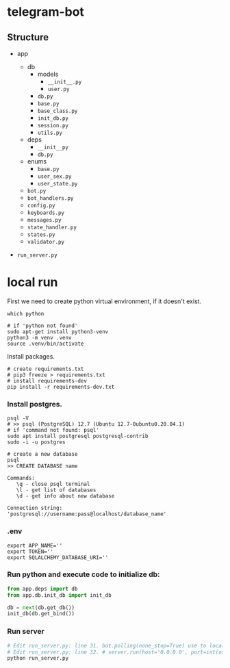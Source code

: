 # telegram-bot


## Structure
- app
    - db
      - models
        - `__init__.py`
        - `user.py`
      - `db.py`
      - `base.py`
      - `base_class.py`
      - `init_db.py`
      - `session.py`
      - `utils.py`
    - deps
      - `__init__py`
      - `db.py`
    - enums
      - `base.py`
      - `user_sex.py`
      - `user_state.py`
    - `bot.py`
    - `bot_handlers.py`
    - `config.py`
    - `keyboards.py`
    - `messages.py`
    - `state_handler.py`
    - `states.py`
    - `validator.py`
    
- `run_server.py`


# local run

First we need to create python virtual environment, if it doesn't exist.
```shell
which python

# if 'python not found'
sudo apt-get install python3-venv
python3 -m venv .venv
source .venv/bin/activate
```


Install packages.
```shell
# create requirements.txt
# pip3 freeze > requirements.txt
# install requirements-dev
pip install -r requirements-dev.txt
```

### Install postgres.
```shell
psql -V
# >> psql (PostgreSQL) 12.7 (Ubuntu 12.7-0ubuntu0.20.04.1)
# if 'command not found: psql'
sudo apt install postgresql postgresql-contrib
sudo -i -u postgres

# create a new database
psql
>> CREATE DATABASE name

Commands:
   \q - close psql terminal
   \l - get list of databases
   \d - get info about new database

Connection string:
'postgresql://username:pass@localhost/database_name'
```


### .env
    export APP_NAME=''
    export TOKEN=''
    export SQLALCHEMY_DATABASE_URI=''

### Run python and execute code to initialize db:
```python
from app.deps import db
from app.db.init_db import init_db

db = next(db.get_db())
init_db(db.get_bind())
```

###  Run server
```bash
# Edit run_server.py: line 31. bot.polling(none_stop=True) use to local run
# Edit run_server.py: line 32. # server.run(host='0.0.0.0', port=int(os.environ.get('PORT', 5000)))
python run_server.py
```